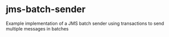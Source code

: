 # jms-batch-sender
Example implementation of a JMS batch sender using transactions to send multiple messages in batches
